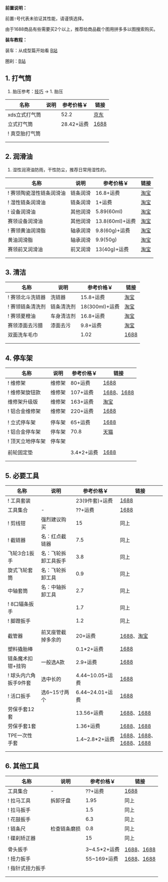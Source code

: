 **前置说明：**

前置`!`号代表未验证其性能，请谨慎选择。

由于1688商品有些需要买2个以上，推荐给商品截个图用拼多多以图搜索购买。

**装车教程：**

装车：从成型篇开始看 [B站](https://www.bilibili.com/video/BV1ES4y1Z7jf/?share_source=copy_web) 

圈刹：[B站](https://www.bilibili.com/video/BV1e34y1J7yY/?share_source=copy_web)

## 1. 打气筒

1. 胎压参考：[技巧](https://gitee.com/kukela/commuter-bike/blob/master/Doc/技巧.md) -> 1. 胎压 

| 名称 | 说明 | 参考价格￥ | 链接 |
| - | - | - | - |
| xds立式打气筒 | | 52.2 | [京东](https://union-click.jd.com/jdc?e=618%7Cpc%7C&p=JF8BAQcJK1olXg8DVFhVDkMQBl8PE1MXXAMKXF9ZCHtTXDdWRGtMGENDFlVDFhNSVzMXQA4KD1heSllVAEkWBmcAGl8VQl9HCANtQDVMXBhRSyNwKhxhCBY8ex1PXhlca1cZbQcyV19fCkIeAmsLE2slXQEyFTBaC0oTBGo4GmsVWg4GU11YDUgeAGkIK1wVVDbV-fKJgs3DlvncpdLNxZsyZG5eOEwXCnsOaRpHSQBwZG5dOEgnA24IE1kUXwUCUlpBCEgVAWsBB1sSVQIFV1tYCU4RAmY4GVoUWQ8yZG45di1VVW5RTAdiI1FLAz0uSAtwcDpdeD57XwcKCT4EWABxXy9ueDJnKF9VZA) |
| 立式打气筒 | | 28.42+运费 | [1688](https://detail.1688.com/offer/656932019289.html) |
| ! 真空胎打气筒 | | | |
| | | | |
| | | | |

## 2. 润滑油

1. 湿性润滑油防雨，干性防尘，推荐日常用湿性的。

| 名称 | 说明 | 参考价格￥ | 链接 |
| - | - | - | - |
| ! 赛领陶瓷湿性链条润滑油 | 链条润滑 | 16.8+运费 | [淘宝](https://s.click.taobao.com/t?e=m%3D2%26s%3D2%2FVA4IC99JZw4vFB6t2Z2ueEDrYVVa64Dm1dJ6eadalyINtkUhsv0AGzyws0tPwKRgFuKEh1dJ7FTlrzds37%2FgLwMG9TgUkNcLWR2kup2vFNRq4euO%2Fww2MWGduSpLInDoqEt4dKdN30KBFKq4PCn%2FIjYEqxZfNhtxoqxr%2BQa5bNEPXytV9ALtCLThlbPuuZLb93Df8fOzj%2B7bh4C9sWpHV12B2091k04feuIV1bPtSNPhQyQ%2F4S4ohXnWh5370V3O3Y%2BLz9RDyjO9AJYjY8CXJ%2BwEVkOqHFdIW9JNkz7%2FhuShzkDg9djg0YX0WwficlzKSRXVAp2PrGJe8N%2FwNpGw%3D%3D&union_lens=lensId%3APUB%401695629635%400b8ac7fb_0ce1_18acb66f0d5_3860%4001%40eyJmbG9vcklkIjozMTA2OSwiic3BtQiiI6Il9wb3J0YWxfdjJfdG9vbF9saW5rc19wYWdlX2hvbWVfaW5kZXhfaHRtIn0ie) |
| ! 湿性链条润滑油 | 链条润滑 | 1+运费 | [淘宝](https://s.click.taobao.com/t?e=m%3D2%26s%3DjwJlJ5Jv0W1w4vFB6t2Z2ueEDrYVVa64Dm1dJ6eadalyINtkUhsv0AGzyws0tPwKI2Wdt8%2FzXzHFTlrzds37%2FgLwMG9TgUkNcLWR2kup2vFNRq4euO%2Fww2MWGduSpLInDoqEt4dKdN30KBFKq4PCn%2FIjYEqxZfNhtxoqxr%2BQa5bNEPXytV9ALtCLThlbPuuZLb93Df8fOzj7roO%2BcLpQzDGGf0NyTQeD0DDIkjpCUaP0p1hvjt2zbmt19zSF8UsxjFmrGo8JxNW0zvIVVx%2BPc2%2F51BzEHetfxglKFrfPmkxRc0Hkl8yBTkGRni13ydldRhQUNHX6lzKiZ%2BQMlGz6FQ%3D%3D&union_lens=lensId%3APUB%401695629876%40213f58ca_0b27_18acb6a9d49_a67e%4001%40eyJmbG9vcklkIjozMTA2OSwiic3BtQiiI6Il9wb3J0YWxfdjJfdG9vbF9saW5rc19wYWdlX2hvbWVfaW5kZXhfaHRtIn0ie) |
| ! 设备润滑油 | 其他润滑 | 5.89(60ml) | [淘宝](https://s.click.taobao.com/t?e=m%3D2%26s%3D4R5ibXUYfwRw4vFB6t2Z2ueEDrYVVa64Dm1dJ6eadalyINtkUhsv0AGzyws0tPwK785oK1WNUvfFTlrzds37%2FgLwMG9TgUkNcLWR2kup2vFNRq4euO%2Fww2MWGduSpLInDoqEt4dKdN30KBFKq4PCnyr9zkuKszg9FIln6XuMjC7NEPXytV9ALtCLThlbPuuZLb93Df8fOziMx%2BAOWSww4bzMAsuWdttMVAFbiAzEx2xAY68pLl%2BO0hgGW83XO7SU1eumuWnaXAm0zvIVVx%2BPc2%2F51BzEHetfd4X%2F6wqoSz6FQbE0FBzRmT2l4PysJx%2FP&union_lens=lensId%3APUB%401695629482%402133c122_0b2b_18acb649bda_4dda%4001%40eyJmbG9vcklkIjozMTA2OSwiic3BtQiiI6Il9wb3J0YWxfdjJfdG9vbF9saW5rc19wYWdlX2hvbWVfaW5kZXhfaHRtIn0ie) |
| 赛领设备润滑油 | 其他润滑 | 13.8(60ml)+运费 | [淘宝](https://s.click.taobao.com/t?e=m%3D2%26s%3DxUNrii0QbGJw4vFB6t2Z2ueEDrYVVa64Dm1dJ6eadalyINtkUhsv0AGzyws0tPwKh4NLVN2%2B9SbFTlrzds37%2FgLwMG9TgUkNcLWR2kup2vFNRq4euO%2Fww2MWGduSpLInDoqEt4dKdN30KBFKq4PCn%2FIjYEqxZfNhtxoqxr%2BQa5bNEPXytV9ALtCLThlbPuuZLb93Df8fOzizFMENABwQIn%2BBzR4V3fVVi35U8ojNKl1f%2BTw1Ug1VxHGAU1OzGfA4KG4OSABECUCjO9AJYjY8CXJ%2BwEVkOqHFdIW9JNkz7%2FhuShzkDg9djnK8Chlb9f8Uljl5BsaO7aTGJe8N%2FwNpGw%3D%3D&union_lens=lensId%3APUB%401695629591%40212a8d81_0c4b_18acb6645a9_81a4%4001%40eyJmbG9vcklkIjozMTA2OSwiic3BtQiiI6Il9wb3J0YWxfdjJfdG9vbF9saW5rc19wYWdlX2hvbWVfaW5kZXhfaHRtIn0ie) |
| ! 赛领黄油润滑脂 | 轴承润滑 | 9.8(60g)+运费 | [淘宝](https://s.click.taobao.com/t?e=m%3D2%26s%3DDAYl8QGTaiJw4vFB6t2Z2ueEDrYVVa64Dm1dJ6eadalyINtkUhsv0AGzyws0tPwKV9Q55I%2FrC7LFTlrzds37%2FgLwMG9TgUkNcLWR2kup2vFNRq4euO%2Fww2MWGduSpLInDoqEt4dKdN30KBFKq4PCn%2FIjYEqxZfNhtxoqxr%2BQa5bNEPXytV9ALtCLThlbPuuZLb93Df8fOzgycptpCyqBhNFHoYF7ZjcFZL%2BT9F9ZvXuzXFtT7x6iSZSxHlDVbby9brx8N7RGlEejO9AJYjY8CXJ%2BwEVkOqHFdIW9JNkz7%2FhuShzkDg9djnTFVvvsdh%2F95YBjxGGTcovGJe8N%2FwNpGw%3D%3D&union_lens=lensId%3APUB%401695629949%402135f695_0be3_18acb6bbba3_9fab%4001%40eyJmbG9vcklkIjozMTA2OSwiic3BtQiiI6Il9wb3J0YWxfdjJfdG9vbF9saW5rc19wYWdlX2hvbWVfaW5kZXhfaHRtIn0ie) |
| 黄油润滑脂 | 轴承润滑 | 9.9(50g) | [淘宝](https://s.click.taobao.com/t?e=m%3D2%26s%3D73BXp0CdCQ1w4vFB6t2Z2ueEDrYVVa64Dm1dJ6eadalyINtkUhsv0J%2BVZCFByEMYnPBttjfRAZbFTlrzds37%2FgLwMG9TgUkNcLWR2kup2vFNRq4euO%2Fww2MWGduSpLInDoqEt4dKdN30KBFKq4PCn%2BO2HcPx%2BFhpQ46xSzEN%2F0uySbHmSI7wOtef%2FroYqRld0gKib4%2FgKqwoilXEA5JHthiIq3xPSnYF6TEeWJvimeP2Esc%2FNakN7p6C9vAQ0bKkMOh5ewPR2RBweiXfaVH60dSopZirJ9MMzsAzH1xYDH4SIz%2BVIb9tlGtW4pTe2GexCPCDFm7JeDDGJe8N%2FwNpGw%3D%3D&union_lens=lensId%3APUB%401695630018%40210719af_1d1e_18acb6cc71b_684c%4001%40eyJmbG9vcklkIjozMTA2OSwiic3BtQiiI6Il9wb3J0YWxfdjJfdG9vbF9saW5rc19wYWdlX2hvbWVfaW5kZXhfaHRtIn0ie) |
| 赛领前叉润滑油 | 前叉润滑 | 13(40g)+运费 | [淘宝](https://s.click.taobao.com/t?e=m%3D2%26s%3Da4Iur7SmlKJw4vFB6t2Z2ueEDrYVVa64Dm1dJ6eadalyINtkUhsv0J%2BVZCFByEMYXwe960k7YJHFTlrzds37%2FgLwMG9TgUkNcLWR2kup2vFNRq4euO%2Fww2MWGduSpLInDoqEt4dKdN30KBFKq4PCn%2FIjYEqxZfNhtxoqxr%2BQa5bNEPXytV9ALtCLThlbPuuZLb93Df8fOzgfd%2BJNRrH4VxNwLH9siTuqusLqnxDRG7UAgzDw2s3zW2tVAevTxQSsq7MhNoVgs62jO9AJYjY8CXJ%2BwEVkOqHFdIW9JNkz7%2FhuShzkDg9djuHF3%2B14cZnS0f3E%2Fl7g8E%2FGJe8N%2FwNpGw%3D%3D&union_lens=lensId%3APUB%401695630079%40212c87ef_0b19_18acb6db564_c616%4001%40eyJmbG9vcklkIjozMTA2OSwiic3BtQiiI6Il9wb3J0YWxfdjJfdG9vbF9saW5rc19wYWdlX2hvbWVfaW5kZXhfaHRtIn0ie) |
| | | | |
| | | | |

## 3. 清洁

| 名称 | 说明 | 参考价格￥ | 链接 |
| - | - | - | - |
| ! 赛领北斗洗链器 | 洗链器 | 15.8+运费 | [淘宝](https://s.click.taobao.com/t?e=m%3D2%26s%3DXIYdGuA6Sulw4vFB6t2Z2ueEDrYVVa64Dm1dJ6eadalyINtkUhsv0J%2BVZCFByEMYZlvhGFeHMWnFTlrzds37%2FgLwMG9TgUkNcLWR2kup2vFNRq4euO%2Fww2MWGduSpLInDoqEt4dKdN30KBFKq4PCn%2FIjYEqxZfNhtxoqxr%2BQa5bNEPXytV9ALtCLThlbPuuZLb93Df8fOzhu4E3Y3NUsTTKKyLWjInvcgmfWKWm2qeuh%2FizdO7gyk5moHwK8E5mAVqlNZu4qClS0zvIVVx%2BPc2%2F51BzEHetfxglKFrfPmkzWkDrHeTN8z3NHCrqFRBvcr98lllmuxoeiZ%2BQMlGz6FQ%3D%3D&union_lens=lensId%3APUB%401695630581%40212b4deb_0adc_18acb75600a_d757%4001%40eyJmbG9vcklkIjozMTA2OSwiic3BtQiiI6Il9wb3J0YWxfdjJfdG9vbF9saW5rc19wYWdlX2hvbWVfaW5kZXhfaHRtIn0ie) |
| ! 赛领链条清洗剂 | 链条清洗剂 | 18(300ml)+运费 | [淘宝](https://s.click.taobao.com/t?e=m%3D2%26s%3Dl4kpifFGILxw4vFB6t2Z2ueEDrYVVa64Dm1dJ6eadalyINtkUhsv0J%2BVZCFByEMY3n3fAuaSyzzFTlrzds37%2FgLwMG9TgUkNcLWR2kup2vFNRq4euO%2Fww2MWGduSpLInDoqEt4dKdN30KBFKq4PCn%2FIjYEqxZfNhtxoqxr%2BQa5bNEPXytV9ALtCLThlbPuuZLb93Df8fOzih26UvkH1SABG82h4Di3715eOwwleyqcttQ8cC3dgvxpKI5OT7dGWtc7rjADYkRpmjO9AJYjY8CXJ%2BwEVkOqHFdIW9JNkz7%2FhuShzkDg9djqWEnyv2OiIQ1TIPnLjgE9XGJe8N%2FwNpGw%3D%3D&union_lens=lensId%3APUB%401695630842%40212be3f7_0c20_18acb795c48_3102%4001%40eyJmbG9vcklkIjozMTA2OSwiic3BtQiiI6Il9wb3J0YWxfdjJfdG9vbF9saW5rc19wYWdlX2hvbWVfaW5kZXhfaHRtIn0ie) |
| ! 赛领夏橙油 | 车身清洁剂 | 16.8+运费 | [淘宝](https://s.click.taobao.com/t?e=m%3D2%26s%3DpbzNiF3TUztw4vFB6t2Z2ueEDrYVVa64Dm1dJ6eadalyINtkUhsv0J%2BVZCFByEMYOIByqDuye5LFTlrzds37%2FgLwMG9TgUkNcLWR2kup2vFNRq4euO%2Fww2MWGduSpLInDoqEt4dKdN30KBFKq4PCn%2FIjYEqxZfNhtxoqxr%2BQa5bNEPXytV9ALtCLThlbPuuZLb93Df8fOzjfUYg7a9dHVp4AO61I3GPM4F4VAkCly3v0GuCl5wPAW1s3Z95t4ZtU%2ByG4A%2BItkmS0zvIVVx%2BPc2%2F51BzEHetfxglKFrfPmkzWkDrHeTN8zyLvTYGVJwPMHi00QfLDFoKiZ%2BQMlGz6FQ%3D%3D&union_lens=lensId%3APUB%401695630689%402132b6c1_0d47_18acb770324_9172%4001%40eyJmbG9vcklkIjozMTA2OSwiic3BtQiiI6Il9wb3J0YWxfdjJfdG9vbF9saW5rc19wYWdlX2hvbWVfaW5kZXhfaHRtIn0ie) |
| 赛领漆面去污腊 | 漆面去污 | 9.8+运费 | [淘宝](https://s.click.taobao.com/t?e=m%3D2%26s%3D7iMs1EmZL4xw4vFB6t2Z2ueEDrYVVa64Dm1dJ6eadalyINtkUhsv0B8ODG1AzHN2r2uZwiEAKNHFTlrzds37%2FgLwMG9TgUkNcLWR2kup2vFNRq4euO%2Fww2MWGduSpLInDoqEt4dKdN30KBFKq4PCn%2FIjYEqxZfNhtxoqxr%2BQa5bNEPXytV9ALtCLThlbPuuZLb93Df8fOzjVPU%2BxHM2AyVzdwsNTwn%2BYtwq7UyLweWZaJsu0r7hxXQ44PruXvkfSbR5dhGjrtjmjO9AJYjY8CXJ%2BwEVkOqHFdIW9JNkz7%2FhuShzkDg9djnTwF49%2BFe5iFutWlQTA6UHGJe8N%2FwNpGw%3D%3D&union_lens=lensId%3APUB%401695624796%40213ef0d6_0c2d_18acb1d1af4_1c68%4001%40eyJmbG9vcklkIjozMTA2OSwiic3BtQiiI6Il9wb3J0YWxfdjJfdG9vbF9saW5rc19wYWdlX2hvbWVfaW5kZXhfaHRtIn0ie) |
| 双面洗车毛巾 | | 1.02 | [1688](https://detail.1688.com/offer/667636058636.html) |
| | | | |
| | | | |

## 4. 停车架

| 名称 | 说明 | 参考价格￥ | 链接 |
| - | - | - | - |
| ! 维修架 | 维修架 | 80+运费 | [1688](https://detail.1688.com/offer/733044223016.html) |
| ! 维修架旋钮款 | 维修架 | 107+运费 | [1688](https://s.click.1688.com/t?e=BA049C3094A99029D3512DF26E6FCDAF511A51CE6A554CA22B0078EFC8D6974766F7656F127EA463923C8DEADFCE21A98CEB78F3C1AF4E45F34C09740F8874A1D92A504302C338B8DAA87C7CB7F6EA2983C5104D1AD006E82506E20409AAF1F72924B7263D64889E1B8392B876DB56A93DBFF641F3109AC857CC98CEC7C1017C)、[1688](https://detail.1688.com/offer/656533046598.html) |
| 维修架升级版 | 维修架 | 163+运费 | [淘宝](https://s.click.taobao.com/t?e=m%3D2%26s%3DLWjMTsug6A1w4vFB6t2Z2ueEDrYVVa64Dm1dJ6eadalyINtkUhsv0N%2Bn7xFR3Ps6r2uZwiEAKNHFTlrzds37%2FgLwMG9TgUkNcLWR2kup2vFNRq4euO%2Fww2MWGduSpLInDoqEt4dKdN30KBFKq4PCn749hKszVJeKIRyVuhy%2F6T2i1jMNxDhLMiTdqMDI4bn8A7nVLENk%2FnbxtJlabXFDvSSjpiv1sPiEtLxf3DkgZVfcM2NBzk4g%2Fh26PGL3NC9YkGoRiT92jy2PgysBSxHfUOXVLEPDWL24n3kn3i9n5q9cz6tCkhPbzcYOae24fhW0&union_lens=lensId%3APUB%401695690796%4021047e36_0b99_18acf0c2e5c_3778%4001%40eyJmbG9vcklkIjozMTA2OSwiic3BtQiiI6Il9wb3J0YWxfdjJfdG9vbF9saW5rc19wYWdlX2hvbWVfaW5kZXhfaHRtIn0ie) |
| ! 铝合金维修架 | 维修架 | 220+运费 | [1688](https://detail.1688.com/offer/656533046598.html) |
| | | | |
| ! 立式停车架 | 停车架 | 65+运费 | [1688](https://detail.1688.com/offer/621126415270.html) |
| ! 铝合金停车架 | 停车架 | 70.8 | [天猫](https://s.click.taobao.com/t?e=m%3D2%26s%3DqlBh0lLInfFw4vFB6t2Z2ueEDrYVVa64MljcGUdc4HdyINtkUhsv0KKDvoxsvdGZQ7VD%2FRvAB%2FzFTlrzds37%2FgLwMG9TgUkNcLWR2kup2vFNRq4euO%2Fww2MWGduSpLInDoqEt4dKdN30KBFKq4PCnzxAAro8NGFYwwGmNMTXcufNEPXytV9ALoS4zvCRUrquEBMXzFO8lg6DX26AyLa6ksWxvPEzit4J3I9ytobSezK9SReBXcHgTdCKsStLlnNC%2BkCmWp04CBFP7qa1tU3ZgS3jKrSQZrKg2Ri9Bm4jDHegZ4hAvgWL0dHXAbzgAWtQQjq%2FDrRY3IkhhQs2DjqgEA%3D%3D&union_lens=lensId%3APUB%401695692505%400be085cd_0cfb_18acf2640e2_82ea%4001%40eyJmbG9vcklkIjozMTA2OSwiic3BtQiiI6Il9wb3J0YWxfdjJfdG9vbF9saW5rc19wYWdlX2hvbWVfaW5kZXhfaHRtIn0ie) |
| ! 顶天立地停车架 | 停车架 | | |
| | | | |
| 前轮固定垫 | | 3.4\*2+运费 | [1688](https://detail.1688.com/offer/543452586541.html) |
| | | | |
| | | | |

## 5. 必要工具

| 名称 | 说明 | 参考价格￥ | 链接 |
| - | - | - | - |
| ! 工具套装 | | 23(9件套)+运费 | [1688](https://detail.1688.com/offer/622517312688.html) |
| 工具集合 | - | ??+运费 | [1688](https://detail.1688.com/offer/619640158154.html) |
| ! 剪线钳 | 强烈建议购买 | 15 | 同上 |
| ! 截链器 | 名：红点截链器 | 7.5 | 同上 |
| 飞轮3合1扳手 | 名：飞轮拆卸工具扳手 | 3.8 | 同上 |
| 旋式飞轮套筒 | 名：飞轮拆卸工具 | 0.9 | 同上 |
| 中轴套筒 | 名：中轴拆卸工具 | 2.7 | 同上 |
| ! 8口辐条扳手 | | 1.7 | 同上 |
| ! 脚蹬扳手 | | 1.2 | 同上 |
| | | | |
| 截管器 | 前叉座管截掉多余的 | 20+运费 | [1688](https://detail.1688.com/offer/580669537334.html)、[淘宝](https://s.click.taobao.com/t?e=m%3D2%26s%3DnJEcjuV31xVw4vFB6t2Z2ueEDrYVVa64MljcGUdc4HdyINtkUhsv0A4L0pmRWfbpMiyA4HeQGPnFTlrzds37%2FgLwMG9TgUkNcLWR2kup2vFNRq4euO%2Fww2MWGduSpLInDoqEt4dKdN30KBFKq4PCnx4%2FMEUz7aVQFqr8%2BP8RY9WpasR2r0VZZv1SarTXhIOT%2FcbizUjsed%2BIkpwNeh5RA8WexsxsgQ9vs3GmDchzcYa2nleZHtK3vIXCUM1%2BbJuwcZqnBR4P9hW0zvIVVx%2BPc2%2F51BzEHetfxglKFrfPmkzgk553RHFro9r4vkqOwTQdjQnw48mkJ7HGDF1NzTQoPw%3D%3D&union_lens=lensId%3APUB%401695801121%40213e9074_0c09_18ad59f9a24_689b%4001%40eyJmbG9vcklkIjozMTA2OSwiic3BtQiiI6Il9wb3J0YWxfdjJfdG9vbF9saW5rc19wYWdlX2hvbWVfaW5kZXhfaHRtIn0ie) |
| 塑料撬胎棒 | | 0.1\*2+运费 | [1688](https://detail.1688.com/offer/621787835672.html) |
|  链条魔术扣钳+挂钩 | 一般选A款 | 2.9+运费 | [1688](https://detail.1688.com/offer/672895057875.html) |
| ! 球头内六角扳手9件套 | 选中长的 | 4.44~10.05+运费 | [1688](https://detail.1688.com/offer/708420302504.html) |
| ! 活口扳手 | 选6~15寸两个 | 6.44~24.01+运费 | [1688](https://s.click.1688.com/t?e=BA049C3094A99029D3512DF26E6FCDAF511A51CE6A554CA22B0078EFC8D6974766F7656F127EA463923E31E1289ED11A1339797865BD1D405F590A2ED20A6EA68C5719894971DD8506B77EF2D052AD9C5F64A49905C46AD86B42DFAB02772A1B1D1676A21331F3726482CC593F5E9F92A8B9D0B0F39110042E2DF0E2137A4103) |
| 劳保手套12套 | | 13.56+运费 | [1688](https://detail.1688.com/offer/1219370563.html)、[1688](https://detail.1688.com/offer/639462036177.html) |
| 劳保手套1套 | | 1.36+运费 | [1688](https://s.click.1688.com/t?e=BA049C3094A99029D3512DF26E6FCDAF511A51CE6A554CA22B0078EFC8D6974766F7656F127EA4633A853F84D760F2EE76FE085E2F7C40F7E683AAE6E6614549766AAD0DD2160562BB26187123BBE42E6B4A93821A84C6ED37D182614E81CE8ABDD145B71EB7F0CF69AE5A2A106702A715393FCBF928246BEBF5C4091E6AABB4)、[1688](https://detail.1688.com/offer/696195528045.html) |
| TPE一次性手套 | | 1.4~2.8\*2+运费 | [1688](https://detail.1688.com/offer/680604304540.html)、[1688](https://s.click.1688.com/t?e=BA049C3094A99029D3512DF26E6FCDAF511A51CE6A554CA22B0078EFC8D6974766F7656F127EA4634290A2EE2C1A8011B859A3999D18D4CABBCFD7E20AB3F020007F7716BAFC07608FA79829467997D38C4DFB933112E342B9E9A659303EA76F3E466D2B7D31A4FCFDF238896E2FC6E858C983AE38CB6A3392AF02970A6B82E5D9B2417DF5857E42)、[1688](https://detail.1688.com/offer/675545914268.html)、[1688](https://detail.1688.com/offer/682978360161.html) |
| | | | |
| | | | |

## 6. 其他工具

| 名称 | 说明 | 参考价格￥ | 链接 |
| - | - | - | - |
| 工具集合 | - | ??+运费 | [1688](https://detail.1688.com/offer/619640158154.html) |
| ! 拉马工具 | 拆卸牙盘 | 1.95 | 同上 |
| ! 拉马扳手 | | 1.5 | 同上 |
| ! 花鼓扳手 | | 6.3 | 同上 |
| ! 链条尺 | 检查链条磨损 | 0.8 | 同上 |
| ! 碟刹矫正器 | | 15 | 同上 |
| | | | |
| 骨头扳手 | | 3~4.5\*2+运费 | [1688](https://detail.1688.com/offer/40565127607.html)、[1688](https://detail.1688.com/offer/544626612542.html) |
| ! 扭力扳手 | | 55~169+运费 | [1688](https://detail.1688.com/offer/734807250778.html)、[1688](https://detail.1688.com/offer/671125603822.html) |
| ! 指针式扭力扳手 | | | []() |
| | | | |
| | | | |